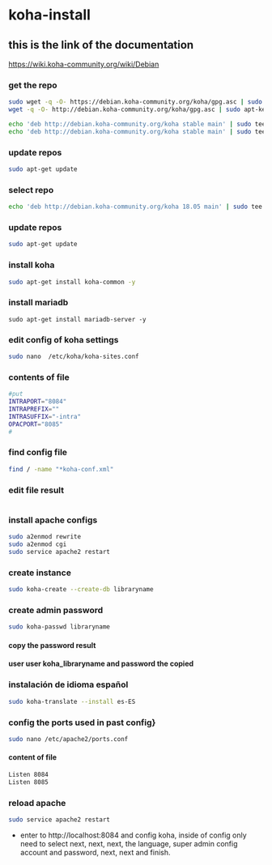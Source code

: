 # koha-install

## this is the link of the documentation
https://wiki.koha-community.org/wiki/Debian

### get the repo
```sh
sudo wget -q -O- https://debian.koha-community.org/koha/gpg.asc | sudo apt-key add - (x)
wget -q -O- http://debian.koha-community.org/koha/gpg.asc | sudo apt-key add - (ok)

echo 'deb http://debian.koha-community.org/koha stable main' | sudo tee /etc/apt/sources.list.d/koha.list(x)
echo 'deb http://debian.koha-community.org/koha stable main' | sudo tee /etc/apt/sources.list.d/koha.list (ok)
```
### update repos
```sh
sudo apt-get update
```
### select repo
```sh
echo 'deb http://debian.koha-community.org/koha 18.05 main' | sudo tee /etc/apt/sources.list.d/koha.list
```

### update repos
```sh
sudo apt-get update
```

### install koha
```sh
sudo apt-get install koha-common -y
```

### install mariadb
```
sudo apt-get install mariadb-server -y
```
### edit config of koha settings

```sh
sudo nano  /etc/koha/koha-sites.conf
```
### contents of file

```sh
#put 
INTRAPORT="8084"
INTRAPREFIX=""
INTRASUFFIX="-intra"
OPACPORT="8085"
#
```
### find config file 
```sh 
find / -name "*koha-conf.xml"
```
### edit file result
```exctract user name and password
```

### install apache configs
```sh
sudo a2enmod rewrite 
sudo a2enmod cgi 
sudo service apache2 restart
```
### create instance
```sh
sudo koha-create --create-db libraryname
```
### create admin password
```sh
sudo koha-passwd libraryname
```
#### copy the password result

#### user user koha_libraryname and password the copied

### instalación de idioma español
```sh
sudo koha-translate --install es-ES
```

### config the ports used in past config}
```sh
sudo nano /etc/apache2/ports.conf
```
#### content of file
```sh
Listen 8084
Listen 8085
```
### reload apache
```sh
sudo service apache2 restart
```

* enter to http://localhost:8084 and config koha, inside of config only need to select next, next, next, the language, super admin config account and password, next, next and finish.
